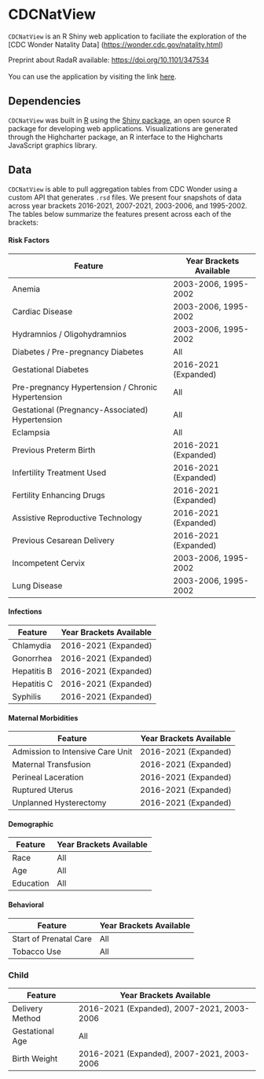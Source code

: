 # CDCNatView

`CDCNatView` is an R Shiny web application to faciliate the exploration of the [CDC Wonder Natality Data] (https://wonder.cdc.gov/natality.html)

Preprint about RadaR available: https://doi.org/10.1101/347534
<br>
<br>
You can use the application by visiting the link [here](https://mmo7d7-adam-lin.shinyapps.io/CDCNatView/).

## Dependencies
`CDCNatView` was built in [R](https://www.r-project.org) using the [Shiny package](https://shiny.rstudio.com), an open source R package for developing web applications. Visualizations are generated through the Highcharter package, an R interface to the Highcharts JavaScript graphics library.

## Data
`CDCNatView` is able to pull aggregation tables from CDC Wonder using a custom API that generates `.rsd` files. We present four snapshots of data across year brackets 2016-2021, 2007-2021, 2003-2006, and 1995-2002. The tables below summarize the features present across each of the brackets:


#### Risk Factors
| Feature             	| Year Brackets Available                 |
|----------------------	|-------------------------------------------------------------------------------|
| Anemia | 2003-2006, 1995-2002 |
| Cardiac Disease | 2003-2006, 1995-2002 |
| Hydramnios / Oligohydramnios | 2003-2006, 1995-2002 |
| Diabetes / Pre-pregnancy Diabetes | All |
| Gestational Diabetes | 2016-2021 (Expanded)  |
| Pre-pregnancy Hypertension / Chronic Hypertension | All  |
| Gestational (Pregnancy-Associated) Hypertension | All |
| Eclampsia | All |
| Previous Preterm Birth | 2016-2021 (Expanded) |
| Infertility Treatment Used | 2016-2021 (Expanded) |
| Fertility Enhancing Drugs | 2016-2021 (Expanded)|
| Assistive Reproductive Technology | 2016-2021 (Expanded) |
| Previous Cesarean Delivery | 2016-2021 (Expanded) |
| Incompetent Cervix | 2003-2006, 1995-2002 |
| Lung Disease | 2003-2006, 1995-2002 |


#### Infections
| Feature             	| Year Brackets Available                 |
|----------------------	|----------------------------------------------------------------------------------	|
| Chlamydia |  2016-2021 (Expanded) |
| Gonorrhea |  2016-2021 (Expanded) |
| Hepatitis B |  2016-2021 (Expanded) |
| Hepatitis C |  2016-2021 (Expanded) |
| Syphilis |  2016-2021 (Expanded) |


#### Maternal Morbidities
| Feature             	| Year Brackets Available                 |
|----------------------	|----------------------------------------------------------------------------------	|
| Admission to Intensive Care Unit | 2016-2021 (Expanded)|
| Maternal Transfusion | 2016-2021 (Expanded) |
| Perineal Laceration | 2016-2021 (Expanded) |
| Ruptured Uterus | 2016-2021 (Expanded) | 
| Unplanned Hysterectomy | 2016-2021 (Expanded) |




#### Demographic
| Feature             	| Year Brackets Available                   |
|----------------------	|----------------------------------------------------------------------------------	|
| Race | All |
| Age | All |
| Education | All |

#### Behavioral
| Feature             	| Year Brackets Available                      |
|----------------------	|----------------------------------------------------------------------------------	|
| Start of Prenatal Care | All |
| Tobacco Use | All |

### Child
| Feature             	| Year Brackets Available                      |
|----------------------	|----------------------------------------------------------------------------------	|
| Delivery Method | 2016-2021 (Expanded), 2007-2021, 2003-2006 |
| Gestational Age | All |
| Birth Weight | 2016-2021 (Expanded), 2007-2021, 2003-2006 |
